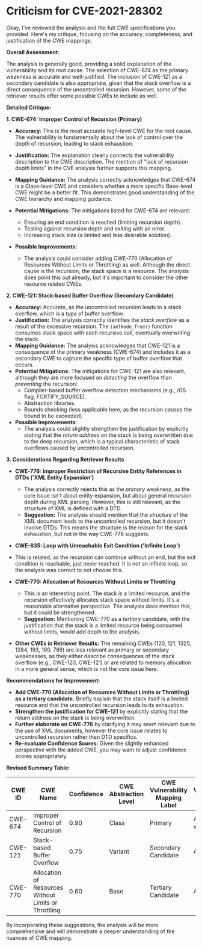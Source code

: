 # Criticism for CVE-2021-28302

Okay, I've reviewed the analysis and the full CWE specifications you provided. Here's my critique, focusing on the accuracy, completeness, and justification of the CWE mappings:

**Overall Assessment:**

The analysis is generally good, providing a solid explanation of the vulnerability and its root cause. The selection of CWE-674 as the primary weakness is accurate and well-justified. The inclusion of CWE-121 as a secondary candidate is also appropriate, given that the stack overflow is a direct consequence of the uncontrolled recursion. However, some of the retriever results offer some possible CWEs to include as well.

**Detailed Critique:**

**1. CWE-674: Improper Control of Recursion (Primary)**

*   **Accuracy:**  This is the most accurate high-level CWE for the root cause. The vulnerability is fundamentally about the lack of control over the depth of recursion, leading to stack exhaustion.
*   **Justification:** The explanation clearly connects the vulnerability description to the CWE description. The mention of "lack of recursion depth limits" in the CVE analysis further supports this mapping.
*   **Mapping Guidance:** The analysis correctly acknowledges that CWE-674 is a Class-level CWE and considers whether a more specific Base-level CWE might be a better fit. This demonstrates good understanding of the CWE hierarchy and mapping guidance.
*   **Potential Mitigations:** The mitigations listed for CWE-674 are relevant:
    *   Ensuring an end condition is reached (limiting recursion depth).
    *   Testing against recursion depth and exiting with an error.
    *   Increasing stack size (a limited and less desirable solution).

*   **Possible Improvements:**
    *  The analysis could consider adding CWE-770 (Allocation of Resources Without Limits or Throttling) as well. Although the direct cause is the recursion, the stack space is a resource. The analysis does point this out already, but it's important to consider the other resource related CWEs.

**2. CWE-121: Stack-based Buffer Overflow (Secondary Candidate)**

*   **Accuracy:** Accurate, as the uncontrolled recursion leads to a stack overflow, which is a *type* of buffer overflow.
*   **Justification:** The analysis correctly identifies the *stack overflow* as a result of the excessive recursion. The `ixmlNode_free()` function consumes stack space with each recursive call, eventually overwriting the stack.
*   **Mapping Guidance:** The analysis acknowledges that CWE-121 is a consequence of the primary weakness (CWE-674) and includes it as a secondary CWE to capture the specific type of buffer overflow that occurs.
*   **Potential Mitigations:** The mitigations for CWE-121 are also relevant, although they are more focused on *detecting* the overflow than *preventing* the recursion:
    *   Compiler-based buffer overflow detection mechanisms (e.g., /GS flag, FORTIFY_SOURCE).
    *   Abstraction libraries.
    *   Bounds checking (less applicable here, as the recursion *causes* the bound to be exceeded).
*   **Possible Improvements:**
    *   The analysis could slightly strengthen the justification by explicitly stating that the *return address* on the stack is being overwritten due to the deep recursion, which is a typical characteristic of stack overflows caused by uncontrolled recursion.

**3. Considerations Regarding Retriever Results**

*   **CWE-776: Improper Restriction of Recursive Entity References in DTDs ('XML Entity Expansion')**
    *   The analysis correctly rejects this as the *primary* weakness, as the core issue isn't about entity expansion, but about general recursion depth during XML parsing. However, this is still relevant, as the structure of XML is defined with a DTD.
    *   **Suggestion:** The analysis should mention that the *structure* of the XML document leads to the uncontrolled recursion, but it doesn't involve DTDs. This means the structure is the reason for the stack exhaustion, but not in the way CWE-776 suggests.

*   **CWE-835: Loop with Unreachable Exit Condition ('Infinite Loop')**
   *   This is related, as the recursion can continue without an end, but the exit condition *is* reachable, just never reached. It is not an infinite loop, so the analysis was correct to not choose this.

*   **CWE-770: Allocation of Resources Without Limits or Throttling**
    *   This is an interesting point. The stack *is* a limited resource, and the recursion effectively allocates stack space without limits. It's a reasonable alternative perspective. The analysis *does* mention this, but it could be strengthened.
    *   **Suggestion:** Mentioning CWE-770 as a *tertiary* candidate, with the justification that the stack is a limited resource being consumed without limits, would add depth to the analysis.

*   **Other CWEs in Retriever Results:** The remaining CWEs (120, 121, 1325, 1284, 193, 190, 789) are less relevant as primary or secondary weaknesses, as they either describe consequences of the stack overflow (e.g., CWE-120, CWE-121) or are related to memory allocation in a more general sense, which is not the core issue here.

**Recommendations for Improvement:**

*   **Add CWE-770 (Allocation of Resources Without Limits or Throttling) as a tertiary candidate.** Briefly explain that the stack itself is a limited resource and that the uncontrolled recursion leads to its exhaustion.
*   **Strengthen the justification for CWE-121** by explicitly stating that the return address on the stack is being overwritten.
*   **Further elaborate on CWE-776** by clarifying it may seem relevant due to the use of XML documents, however the core issue relates to uncontrolled recursion rather than DTD specifics.
*   **Re-evaluate Confidence Scores:** Given the slightly enhanced perspective with the added CWE, you may want to adjust confidence scores appropriately.

**Revised Summary Table:**

| CWE ID | CWE Name | Confidence | CWE Abstraction Level | CWE Vulnerability Mapping Label | CWE-Vulnerability Mapping Notes |
|---|---|---|---|---|---|
| CWE-674 | Improper Control of Recursion | 0.90 | Class | Primary | Allowed-with-Review |
| CWE-121 | Stack-based Buffer Overflow | 0.75 | Variant | Secondary Candidate | Allowed |
| CWE-770 | Allocation of Resources Without Limits or Throttling | 0.60 | Base | Tertiary Candidate | Allowed |

By incorporating these suggestions, the analysis will be more comprehensive and will demonstrate a deeper understanding of the nuances of CWE mapping.